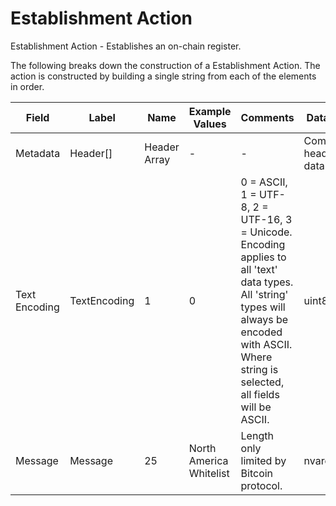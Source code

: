 
# Establishment Action

Establishment Action -  Establishes an on-chain register.

The following breaks down the construction of a Establishment Action. The action is constructed by building a single string from each of the elements in order.

| Field    | Label    | Name         | Example Values | Comments | Data Type          | Restrictions |
|----------|----------|--------------|----------------|----------|--------------------|--------------|
| Metadata | Header[] | Header Array | -              | -        | Common header data | Header       |
| Text Encoding | TextEncoding | 1 | 0 |  0 = ASCII, 1 = UTF-8, 2 = UTF-16, 3 = Unicode.  Encoding applies to all 'text' data types. All 'string' types will always be encoded with ASCII.  Where string is selected, all fields will be ASCII. | uint8 |  |
| Message | Message | 25 | North America Whitelist | Length only limited by Bitcoin protocol. | nvarchar64 |  |



<!--
<table class="waffle">
    <tr style='height:19px;'>
        <th style="width:6%" class="s0">Field</th>
        <th style="width:9%" class="s1">Label</th>
        <th style="width:9%" class="s1">Name</th>
        <th style="width:2%" class="s1">Bytes</th>
        <th style="width:29%" class="s1">Example Values</th>
        <th style="width:26%" class="s1">Comments</th>
        <th style="width:5%" class="s1">Data Type</th>
        <th style="width:14%" class="s2">Amendment Restrictions</th>
    </tr>
    <tr>
        <td class="s5" rowspan="100">Metadata (OP_RETURN Payload)</td>
        <td class="r6">Header[]</td>
        <td class="r6">Header Array</td>
        <td class="r6">-</td>
        <td class="r6">-</td>
        <td class="r6">Common header data for all actions</td>
        <td class="r6">Header</td>
        <td class="r7"></td>
    </tr>

    <tr>
        <td class="r10">Text Encoding</td>
        <td class="r10">TextEncoding</td>
        <td class="r10">1</td>
        <td class="r10" style="word-break:break-all">0</td>
        <td class="r10"> 0 = ASCII, 1 = UTF-8, 2 = UTF-16, 3 = Unicode.  Encoding applies to all 'text' data types. All 'string' types will always be encoded with ASCII.  Where string is selected, all fields will be ASCII.</td>
        <td class="r10">uint8</td>
        <td class="r11"></td>
    </tr>

    <tr>
        <td class="r10">Message</td>
        <td class="r10">Message</td>
        <td class="r10">25</td>
        <td class="r10" style="word-break:break-all">North America Whitelist</td>
        <td class="r10">Length only limited by Bitcoin protocol.</td>
        <td class="r10">nvarchar64</td>
        <td class="r11"></td>
    </tr>

</table>
!-->